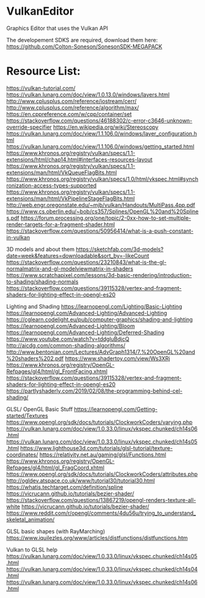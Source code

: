 # VulkanEditor
Graphics Editor that uses the Vulkan API

The developement SDKS are required, download them here: https://github.com/Colton-Soneson/SonesonSDK-MEGAPACK


# Resource List:
https://vulkan-tutorial.com/
https://vulkan.lunarg.com/doc/view/1.0.13.0/windows/layers.html
http://www.cplusplus.com/reference/iostream/cerr/
http://www.cplusplus.com/reference/algorithm/max/
https://en.cppreference.com/w/cpp/container/set
https://stackoverflow.com/questions/46188302/c-error-c3646-unknown-override-specifier
https://en.wikipedia.org/wiki/Stereoscopy
https://vulkan.lunarg.com/doc/view/1.1.106.0/windows/layer_configuration.html
https://vulkan.lunarg.com/doc/view/1.1.106.0/windows/getting_started.html
https://www.khronos.org/registry/vulkan/specs/1.1-extensions/html/chap14.html#interfaces-resources-layout
https://www.khronos.org/registry/vulkan/specs/1.1-extensions/man/html/VkQueueFlagBits.html
https://www.khronos.org/registry/vulkan/specs/1.0/html/vkspec.html#synchronization-access-types-supported
https://www.khronos.org/registry/vulkan/specs/1.1-extensions/man/html/VkPipelineStageFlagBits.html
http://web.engr.oregonstate.edu/~mjb/vulkan/Handouts/MultiPass.4pp.pdf
https://www.cs.oberlin.edu/~bob/cs357/Splines/OpenGL%20and%20Splines.pdf
https://forum.processing.org/one/topic/2-0xx-how-to-set-multiple-render-targets-for-a-fragment-shader.html
https://stackoverflow.com/questions/50956414/what-is-a-push-constant-in-vulkan


3D models and about them
https://sketchfab.com/3d-models?date=week&features=downloadable&sort_by=-likeCount
https://stackoverflow.com/questions/23210843/what-is-the-gl-normalmatrix-and-gl-modelviewmatrix-in-shaders
https://www.scratchapixel.com/lessons/3d-basic-rendering/introduction-to-shading/shading-normals
https://stackoverflow.com/questions/39115328/vertex-and-fragment-shaders-for-lighting-effect-in-opengl-es20


Lighting and Shading
https://learnopengl.com/Lighting/Basic-Lighting
https://learnopengl.com/Advanced-Lighting/Advanced-Lighting
https://cglearn.codelight.eu/pub/computer-graphics/shading-and-lighting
https://learnopengl.com/Advanced-Lighting/Bloom
https://learnopengl.com/Advanced-Lighting/Deferred-Shading
https://www.youtube.com/watch?v=tddgluBdjcQ
http://aicdg.com/common-shading-algorithms/
http://www.bentonian.com/Lectures/AdvGraph1314/7.%20OpenGL%20and%20shaders%202.pdf
https://www.shadertoy.com/view/Ws3XRj
https://www.khronos.org/registry/OpenGL-Refpages/gl4/html/gl_FrontFacing.xhtml
https://stackoverflow.com/questions/39115328/vertex-and-fragment-shaders-for-lighting-effect-in-opengl-es20
https://partlyshaderly.com/2019/02/08/the-programming-behind-cel-shading/


GLSL/ OpenGL Basic Stuff
https://learnopengl.com/Getting-started/Textures
https://www.opengl.org/sdk/docs/tutorials/ClockworkCoders/varying.php
https://vulkan.lunarg.com/doc/view/1.0.33.0/linux/vkspec.chunked/ch14s06.html
https://vulkan.lunarg.com/doc/view/1.0.33.0/linux/vkspec.chunked/ch14s05.html
https://www.lighthouse3d.com/tutorials/glsl-tutorial/texture-coordinates/
https://relativity.net.au/gaming/glsl/Functions.html
https://www.khronos.org/registry/OpenGL-Refpages/gl4/html/gl_FragCoord.xhtml
https://www.opengl.org/sdk/docs/tutorials/ClockworkCoders/attributes.php
http://ogldev.atspace.co.uk/www/tutorial30/tutorial30.html
https://whatis.techtarget.com/definition/spline
https://vicrucann.github.io/tutorials/bezier-shader/
https://stackoverflow.com/questions/13867219/opengl-renders-texture-all-white
https://vicrucann.github.io/tutorials/bezier-shader/
https://www.reddit.com/r/opengl/comments/4du56u/trying_to_understand_skeletal_animation/


GLSL basic shapes (with RayMarching)
https://www.iquilezles.org/www/articles/distfunctions/distfunctions.htm

Vulkan to GLSL help
https://vulkan.lunarg.com/doc/view/1.0.33.0/linux/vkspec.chunked/ch14s05.html
https://vulkan.lunarg.com/doc/view/1.0.33.0/linux/vkspec.chunked/ch14s04.html
https://vulkan.lunarg.com/doc/view/1.0.33.0/linux/vkspec.chunked/ch14s06.html



